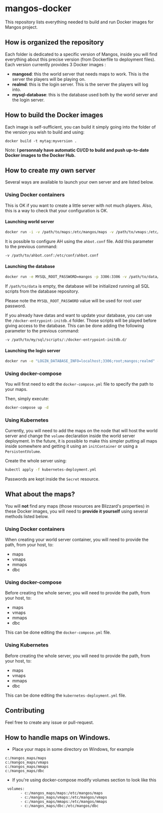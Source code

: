 # mangos-docker
This repository lists everything needed to build and run Docker images for Mangos project.

## How is organized the repository
Each folder is dedicated to a specific version of Mangos, inside you will find everything about this precise version (from Dockerfile to deployment files).
Each version currently provides 3 Docker images :
* **mangosd**: this the world server that needs maps to work. This is the server the players will be playing on.
* **realmd**: this is the login server. This is the server the players will log into.
* **mysql-database**: this is the database used both by the world server and the login server.

## How to build the Docker images
Each image is self-sufficient, you can build it simply going into the folder of the version you wish to build and using:
```
docker build -t mytag:myversion .
```
Note: **I personnaly have automatic CI/CD to build and push up-to-date Docker images to the Docker Hub.**
## How to create my own server
Several ways are available to launch your own server and are listed below.
### Using Docker containers
This is OK if you want to create a little server with not much players. Also, this is a way to check that your configuration is OK.
#### Launching world server
```bash
docker run -i -v /path/to/maps:/etc/mangos/maps -v /path/to/vmaps:/etc/mangos/vmaps -v /path/to/mmaps:/etc/mangos/mmaps -v /path/to/dbc:/etc/mangos/dbc -e "LOGIN_DATABASE_INFO=localhost;3306;root;mangos;realmd" -e "WORLD_DATABASE_INFO=localhost;3306;root;mangos;mangos" -e "CHARACTER_DATABASE_INFO=localhost;3306;root;mangos;characters" -p 8085:8085 -d ssorriaux/<version>-server:latest
```
It is possible to configure AH using the `ahbot.conf` file. Add this parameter to the previous command:
```bash
-v /path/to/ahbot.conf:/etc/conf/ahbot.conf
```

#### Launching the database
```bash
docker run -e MYSQL_ROOT_PASSWORD=mangos -p 3306:3306 -v /path/to/data/:/var/lib/mysql -d ssorriaux/<version>-database-mysql:latest
```
If `/path/to/data` is empty, the database will be initialized running all SQL scripts from the database repository.

Please note the `MYSQL_ROOT_PASSWORD` value will be used for root user password.

If you already have datas and want to update your database, you can use the `/docker-entrypoint-initdb.d` folder. Those scripts will be played before giving access to the database. This can be done adding the following parameter to the previous command:
```bash
-v /path/to/my/sql/scripts/:/docker-entrypoint-initdb.d/
```
#### Launching the login server
```bash
docker run -e "LOGIN_DATABASE_INFO=localhost;3306;root;mangos;realmd" -p 3724:3724 -d ssorriaux/<version>-realmd:latest
```
### Using docker-compose
You will first need to edit the `docker-compose.yml` file to specify the path to your maps.

Then, simply execute:
```bash
docker-compose up -d
```
### Using Kubernetes
Currently, you will need to add the maps on the node that will host the world server and change the `volume` declaration inside the world server deployment.
In the future, it is possible to make this simpler putting all maps inside somewhere and getting it using an `initContainer` or using a `PersistentVolume`.

Create the whole server using:
```bash
kubectl apply -f kubernetes-deployment.yml
```
Passwords are kept inside the `Secret` resource.
## What about the maps?
You will **not** find any maps (those resources are Blizzard's properties) in these Docker images, you will need to **provide it yourself** using several methods listed below.
### Using Docker containers
When creating your world server container, you will need to provide the path, from your host, to:
* maps
* vmaps
* mmaps
* dbc

### Using docker-compose
Before creating the whole server, you will need to provide the path, from your host, to:
* maps
* vmaps
* mmaps
* dbc

This can be done editing the `docker-compose.yml` file.
### Using Kubernetes
Before creating the whole server, you will need to provide the path, from your host, to:
* maps
* vmaps
* mmaps
* dbc

This can be done editing the `kubernetes-deployment.yml` file.
## Contributing
Feel free to create any issue or pull-request.

## How to handle maps on Windows.
* Place your maps in some directory on Windows, for example
```
c:/mangos_maps/maps
c:/mangos_maps/vmaps
c:/mangos_maps/mmaps
c:/mangos_maps/dbc
```
* If you're using docker-compose modify volumes section to look like this
```
 volumes:
       - c:/mangos_maps/maps:/etc/mangos/maps
       - c:/mangos_maps/vmaps:/etc/mangos/vmaps
       - c:/mangos_maps/mmaps:/etc/mangos/mmaps
       - c:/mangos_maps/dbc:/etc/mangos/dbc
```